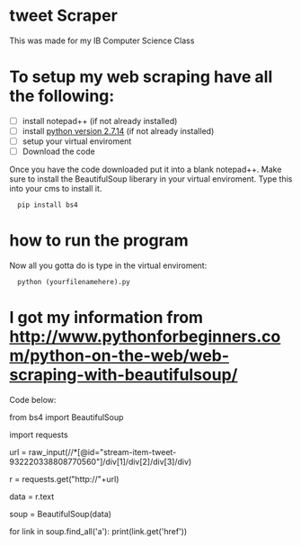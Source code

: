 # tweet Scraper
This was made for my IB Computer Science Class
# To setup my web scraping have all the following:

- [ ] install notepad++ (if not already installed)
- [ ] install [python version 2.7.14](https://www.python.org/downloads/) (if not already installed)
- [ ] setup your virtual enviroment
- [ ] Download the code 

Once you have the code downloaded put it into a blank notepad++. Make sure to install the BeautifulSoup liberary in your virtual enviroment. Type this into your cms to install it. 

```CMD
  pip install bs4
```

# how to run the program 
Now all you gotta do is type in the virtual enviroment:

```CMD
  python (yourfilenamehere).py 
```

# I got my information from http://www.pythonforbeginners.com/python-on-the-web/web-scraping-with-beautifulsoup/
Code below:


from bs4 import BeautifulSoup

import requests

url = raw_input(//*[@id="stream-item-tweet-932220338808770560"]/div[1]/div[2]/div[3]/div)

r = requests.get("http://"+url)

data = r.text

soup = BeautifulSoup(data)

for link in soup.find_all('a'):
	print(link.get('href'))
